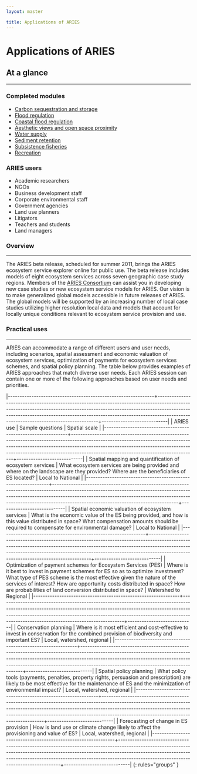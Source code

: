 ```yaml
---
layout: master

title: Applications of ARIES
---
```

# Applications of ARIES

<div id="about-sidebar" markdown="1">

## At a glance
---------------

### Completed modules

* [Carbon sequestration and storage](/modules/carbon.html)
* [Flood regulation](/modules/flood.html)
* [Coastal flood regulation](/modules/coast.html)
* [Aesthetic views and open space proximity](/modules/aesth.html)
* [Water supply](/modules/water.html)
* [Sediment retention](/modules/soil.html)
* [Subsistence fisheries](/modules/fish.html)
* [Recreation](/modules/rec.html)

### ARIES users

* Academic researchers
* NGOs
* Business development staff
* Corporate environmental staff
* Government agencies
* Land use planners
* Litigators
* Teachers and students
* Land managers

</div>

<div id="about-content" markdown="1">

### Overview
-------------

The ARIES beta release, scheduled for summer 2011, brings the ARIES
ecosystem service explorer online for public use.  The beta release
includes models of eight ecosystem services across seven geographic
case study regions.  Members of the [ARIES
Consortium](/about/ariesteam.html) can assist you in developing new
case studies or new ecosystem service models for ARIES. Our vision is
to make generalized global models accessible in future releases of
ARIES.  The global models will be supported by an increasing number of
local case studies utilizing higher resolution local data and models
that account for locally unique conditions relevant to ecosystem
service provision and use.

### Practical uses
-------------------

ARIES can accommodate a range of different users and user needs,
including scenarios, spatial assessment and economic valuation of
ecosystem services, optimization of payments for ecosystem services
schemes, and spatial policy planning. The table below provides
examples of ARIES approaches that match diverse user needs. Each ARIES
session can contain one or more of the following approaches based on
user needs and priorities.

|--------------------------------------------------------------+-----------------------------------------------------------------------------------------------------------------------------------------------------------------------------------------------------------------------------------------------------------------------------------------------+----------------------------|
| ARIES use                                                    | Sample questions                                                                                                                                                                                                                                                                              | Spatial scale              |
|--------------------------------------------------------------+-----------------------------------------------------------------------------------------------------------------------------------------------------------------------------------------------------------------------------------------------------------------------------------------------+----------------------------|
| Spatial mapping and quantification of ecosystem services     | What ecosystem services are being provided and where on the landscape are they provided? Where are the beneficiaries of ES located?                                                                                                                                                           | Local to National          |
|--------------------------------------------------------------+-----------------------------------------------------------------------------------------------------------------------------------------------------------------------------------------------------------------------------------------------------------------------------------------------+----------------------------|
| Spatial economic valuation of ecosystem services             | What is the economic value of the ES being provided, and how is this value distributed in space? What compensation amounts should be required to compensate for environmental damage?                                                                                                         | Local to National          |
|--------------------------------------------------------------+-----------------------------------------------------------------------------------------------------------------------------------------------------------------------------------------------------------------------------------------------------------------------------------------------+----------------------------|
| Optimization of payment schemes for Ecosystem Services (PES) | Where is it best to invest in payment schemes for ES so as to optimize investment? What type of PES scheme is the most effective given the nature of the services of interest? How are opportunity costs distributed in space? How are probabilities of land conversion distributed in space? | Watershed to Regional      |
|--------------------------------------------------------------+-----------------------------------------------------------------------------------------------------------------------------------------------------------------------------------------------------------------------------------------------------------------------------------------------+----------------------------|
| Conservation planning                                        | Where is it most efficient and cost-effective to invest in conservation for the combined provision of biodiversity and important ES?                                                                                                                                                          | Local, watershed, regional |
|--------------------------------------------------------------+-----------------------------------------------------------------------------------------------------------------------------------------------------------------------------------------------------------------------------------------------------------------------------------------------+----------------------------|
| Spatial policy planning                                      | What policy tools (payments, penalties, property rights, persuasion and prescription) are likely to be most effective for the maintenance of ES and the minimization of environmental impact?                                                                                                 | Local, watershed, regional |
|--------------------------------------------------------------+-----------------------------------------------------------------------------------------------------------------------------------------------------------------------------------------------------------------------------------------------------------------------------------------------+----------------------------|
| Forecasting of change in ES provision                        | How is land use or climate change likely to affect the provisioning and value of ES?                                                                                                                                                                                                          | Local, watershed, regional |
|--------------------------------------------------------------+-----------------------------------------------------------------------------------------------------------------------------------------------------------------------------------------------------------------------------------------------------------------------------------------------+----------------------------|
{: rules="groups" }

</div>
